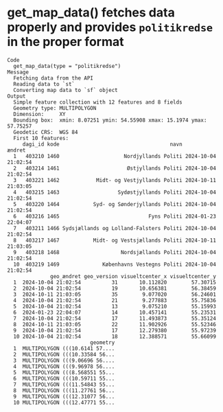 # get_map_data() fetches data properly and provides `politikredse` in the proper format

    Code
      get_map_data(type = "politikredse")
    Message
      Fetching data from the API
      Reading data to `st`
      Converting map data to `sf` object
    Output
      Simple feature collection with 12 features and 8 fields
      Geometry type: MULTIPOLYGON
      Dimension:     XY
      Bounding box:  xmin: 8.07251 ymin: 54.55908 xmax: 15.1974 ymax: 57.75257
      Geodetic CRS:  WGS 84
      First 10 features:
         dagi_id kode                                    navn              ændret
      1   403210 1460                     Nordjyllands Politi 2024-10-04 21:02:54
      2   403214 1461                      Østjyllands Politi 2024-10-04 21:02:54
      3   403221 1462            Midt- og Vestjyllands Politi 2024-10-11 21:03:05
      4   403215 1463                   Sydøstjyllands Politi 2024-10-04 21:02:54
      5   403220 1464           Syd- og Sønderjyllands Politi 2024-10-04 21:02:54
      6   403216 1465                             Fyns Politi 2024-01-23 22:04:07
      7   403211 1466 Sydsjællands og Lolland-Falsters Politi 2024-10-04 21:02:54
      8   403217 1467           Midt- og Vestsjællands Politi 2024-10-11 21:03:05
      9   403218 1468                    Nordsjællands Politi 2024-10-04 21:02:54
      10  403219 1469              Københavns Vestegns Politi 2024-10-04 21:02:54
                  geo_ændret geo_version visueltcenter_x visueltcenter_y
      1  2024-10-04 21:02:54          31       10.112820        57.30715
      2  2024-10-04 21:02:54          19       10.656381        56.38459
      3  2024-10-11 21:03:05          35        9.077020        56.24601
      4  2024-10-04 21:02:54          21        9.277883        55.75836
      5  2024-10-04 21:02:54          13        9.075210        55.15993
      6  2024-01-23 22:04:07          14       10.457141        55.23531
      7  2024-10-04 21:02:54          17       11.493873        55.35124
      8  2024-10-11 21:03:05          22       11.902926        55.52346
      9  2024-10-04 21:02:54          17       12.279380        55.97239
      10 2024-10-04 21:02:54          18       12.388571        55.66099
                               geometry
      1  MULTIPOLYGON (((10.6141 57....
      2  MULTIPOLYGON (((10.33584 56...
      3  MULTIPOLYGON (((9.06696 56....
      4  MULTIPOLYGON (((9.96978 56....
      5  MULTIPOLYGON (((8.568551 55...
      6  MULTIPOLYGON (((10.59711 55...
      7  MULTIPOLYGON (((11.54843 55...
      8  MULTIPOLYGON (((11.27761 56...
      9  MULTIPOLYGON (((12.31077 56...
      10 MULTIPOLYGON (((12.47771 55...

